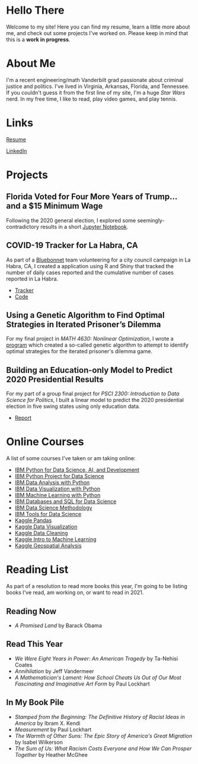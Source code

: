 # Hello There
Welcome to my site! Here you can find my resume, learn a little more about me, and check out some projects I've worked on. Please keep in mind that this is a **work in progress**.

# About Me

I'm a recent engineering/math Vanderbilt grad passionate about criminal justice and politics. I've lived in Virginia, Arkansas, Florida, and Tennessee. If you couldn't guess it from the first line of my site, I'm a huge *Star Wars* nerd. In my free time, I like to read, play video games, and play tennis.

# Links

[Resume](https://github.com/devinjbarkey/devinjbarkey.github.io/blob/main/Devin%20Barkey%20Resume.pdf)

[LinkedIn](www.linkedin.com/in/devin-barkey-844295147)

# Projects

## Florida Voted for Four More Years of Trump... and a $15 Minimum Wage
Following the 2020 general election, I explored some seemingly-contradictory results in a short [Jupyter Notebook](https://nbviewer.jupyter.org/github/devinjbarkey/devinjbarkey.github.io/blob/main/FL2020.ipynb).

## COVID-19 Tracker for La Habra, CA
As part of a [Bluebonnet](https://www.bluebonnetdata.org/) team volunteering for a city council campaign in La Habra, CA, I created a application using R and Shiny that tracked the number of daily cases reported and the cumulative number of cases reported in La Habra.
- [Tracker](https://devinbarkey.shinyapps.io/pc_-_la_habra/)
- [Code](https://github.com/devinjbarkey/devinjbarkey.github.io/blob/main/PC%20for%20La%20Habra/app.R)

## Using a Genetic Algorithm to Find Optimal Strategies in Iterated Prisoner’s Dilemma
For my final project in *MATH 4630: Nonlinear Optimization*, I wrote a [program](https://github.com/devinjbarkey/devinjbarkey.github.io/tree/main/MATH%204630%20Project) which created a so-called genetic algorithm to attempt to identify optimal strategies for the iterated prisoner's dilemma game.

## Building an Education-only Model to Predict 2020 Presidential Results
For my part of a group final project for *PSCI 2300: Introduction to Data Science for Politics*, I built a linear model to predict the 2020 presidential election in five swing states using only education data.
- [Report](https://github.com/devinjbarkey/devinjbarkey.github.io/blob/main/PSCI_2300_Final_Project.pdf)

# Online Courses
A list of some courses I've taken or am taking online:
- [IBM Python for Data Science, AI, and Development](https://www.coursera.org/account/accomplishments/verify/PFAXD3UBCZTE)
- [IBM Python Project for Data Science](https://www.coursera.org/account/accomplishments/verify/ERHUZ6PMKQZW)
- [IBM Data Analysis with Python](https://www.coursera.org/account/accomplishments/verify/9PRDJ4LZCJR3)
- [IBM Data Visualization with Python](https://www.coursera.org/account/accomplishments/verify/X3W67W7BCPAP)
- [IBM Machine Learning with Python](https://www.coursera.org/account/accomplishments/verify/NQX8MJKMWXWJ)
- [IBM Databases and SQL for Data Science](https://www.coursera.org/account/accomplishments/verify/6EE86UK5DGF2)
- [IBM Data Science Methodology](https://www.coursera.org/account/accomplishments/verify/APPKMHNVGQRA)
- [IBM Tools for Data Science](https://www.coursera.org/account/accomplishments/verify/P22DD9SHFGDW)
- [Kaggle Pandas](https://www.kaggle.com/learn/certification/devinbarkey/pandas)
- [Kaggle Data Visualization](https://www.kaggle.com/learn/certification/devinbarkey/data-visualization)
- [Kaggle Data Cleaning](https://www.kaggle.com/learn/certification/devinbarkey/data-cleaning)
- [Kaggle Intro to Machine Learning](https://www.kaggle.com/learn/certification/devinbarkey/intro-to-machine-learning)
- [Kaggle Geospatial Analysis](https://www.kaggle.com/learn/certification/devinbarkey/geospatial-analysis)

# Reading List
As part of a resolution to read more books this year, I'm going to be listing books I've read, am working on, or want to read in 2021.

## Reading Now
- *A Promised Land* by Barack Obama

## Read This Year
- *We Were Eight Years in Power: An American Tragedy* by Ta-Nehisi Coates
- *Annihilation* by Jeff Vandermeer
- *A Mathematician's Lament: How School Cheats Us Out of Our Most Fascinating and Imaginative Art Form* by Paul Lockhart

## In My Book Pile
- *Stamped from the Beginning: The Definitive History of Racist Ideas in America* by Ibram X. Kendi
- *Measurement* by Paul Lockhart
- *The Warmth of Other Suns: The Epic Story of America's Great Migration* by Isabel Wilkerson
- *The Sum of Us: What Racism Costs Everyone and How We Can Prosper Together* by Heather McGhee
